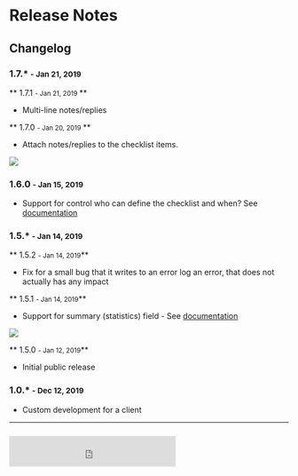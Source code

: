 # Release Notes 
## Changelog


### 1.7.* <small>- Jan 21, 2019 </small>

** 1.7.1 <small>- Jan 21, 2019 </small>**

* Multi-line notes/replies

** 1.7.0 <small>- Jan 20, 2019 </small>**

* Attach notes/replies to the checklist items.

<img src="https://s3.amazonaws.com/cdn.freshdesk.com/data/helpdesk/attachments/production/48023405638/original/m0-v-lx4ot4pAjOhLcXAe1IW7SP8dVFr-g.gif?1579515127"/>

### 1.6.0 <small>- Jan 15, 2019 </small>

* Support for control who can define the checklist and when?  See [documentation](https://nextedy.freshdesk.com/en/support/solutions/articles/48000982903-how-to-control-who-can-change-the-list-and-when-)


### 1.5.* <small>- Jan 14, 2019 </small>

** 1.5.2 <small>- Jan 14, 2019</small>**

* Fix for a small bug that it writes to an error log an error, that does not actually has any impact

** 1.5.1 <small>- Jan 14, 2019</small>**

* Support for summary (statistics) field  - See [documentation](https://nextedy.freshdesk.com/en/support/solutions/articles/48000981869-setup-new-checklist)

<img src="https://s3.amazonaws.com/cdn.freshdesk.com/data/helpdesk/attachments/production/48022541207/original/b-t3B6tyNx_tGQ5CdHWjTqnvsIz-2YG2tw.png?1578934169"/>


** 1.5.0 <small>- Jan 12, 2019</small>**

* Initial public release


### 1.0.* <small>- Dec 12, 2019 </small>

* Custom development for a client


<hr>
<iframe src="https://checklist.nextedy.com/download/bnum.txt" height=55 style="padding-top:10px;border:0px solid white;"> </iframe>

